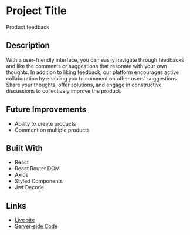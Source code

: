 # Project Title

Product feedback

## Description

With a user-friendly interface, you can easily navigate through feedbacks and like the comments or suggestions that resonate with your own thoughts.
In addition to liking feedback, our platform encourages active collaboration by enabling you to comment on other users' suggestions. Share your thoughts, offer solutions, and engage in constructive discussions to collectively improve the product.

## Future Improvements

* Ability to create products
* Comment on multiple products

## Built With

* React
* React Router DOM
* Axios
* Styled Components
* Jwt Decode

## Links

* [Live site](https://gellert-product-feedback.netlify.app/)
* [Server-side Code](https://github.com/csaszargellert/product-feedback-server)
